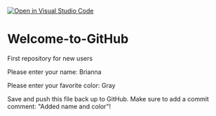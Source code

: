 [![Open in Visual Studio Code](https://classroom.github.com/assets/open-in-vscode-f059dc9a6f8d3a56e377f745f24479a46679e63a5d9fe6f495e02850cd0d8118.svg)](https://classroom.github.com/online_ide?assignment_repo_id=5495038&assignment_repo_type=AssignmentRepo)
# Welcome-to-GitHub
First repository for new users

Please enter your name: Brianna

Please enter your favorite color: Gray

Save and push this file back up to GitHub. 
Make sure to add a commit comment: "Added name and color"!
